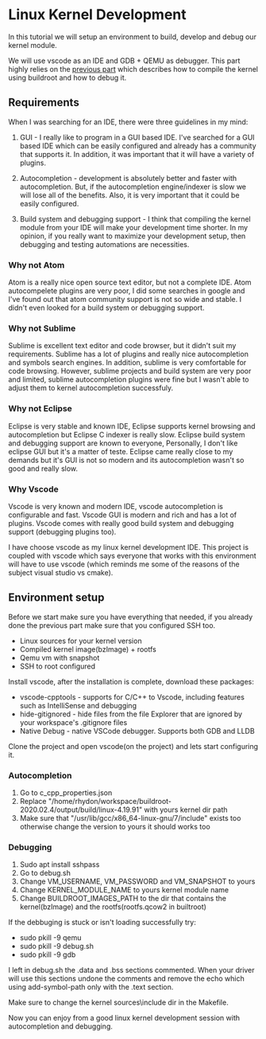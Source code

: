 # Linux Kernel Development
In this tutorial we will setup an environment to build, develop and debug our kernel module.

We will use vscode as an IDE and GDB + QEMU as debugger. This part highly relies on the [previous part](https://github.com/Rhydon1337/linux-kernel-debugging)
which describes how to compile the kernel using buildroot and how to debug it.

## Requirements
When I was searching for an IDE, there were three guidelines in my mind:

1. GUI - I really like to program in a GUI based IDE. I've searched for a GUI based IDE which can be easily configured and already has a community that supports it. In addition, it was important that it will have a variety of plugins.

2. Autocompletion - development is absolutely better and faster with autocompletion. But, if the autocompletion engine/indexer is slow we will lose all of the benefits. Also, it is very important that it could be easily configured.

3. Build system and debugging support - I think that compiling the kernel module from your IDE will make your development time shorter. In my opinion, if you really want to maximize your development setup, then debugging and testing automations are necessities. 

### Why not Atom
Atom is a really nice open source text editor, but not a complete IDE. Atom autocompelete plugins are very poor, I did some searches in google and I've found out that atom community support is not so wide and stable. I didn't even looked for a build system or debugging support.

### Why not Sublime
Sublime is excellent text editor and code browser, but it didn't suit my requirements. Sublime has a lot of plugins and really nice autocompletion and symbols search engines. In addition, sublime is very comfortable for code browsing. However, sublime projects and build system are very poor and limited, sublime autocompletion plugins were fine but I wasn't able to adjust them to kernel autocompletion successfuly.

### Why not Eclipse
Eclipse is very stable and known IDE, Eclipse supports kernel browsing and autocompletion but Eclipse C indexer is really slow.
Eclipse build system and debugging support are known to everyone, Personally, I don't like eclipse GUI but it's a matter of teste. Eclipse came really close to my demands but it's GUI is not so modern and its autocompletion wasn't so good and really slow.

### Why Vscode
Vscode is very known and modern IDE, vscode autocompletion is configurable and fast. Vscode GUI is modern and rich and has a lot of plugins. Vscode comes with really good build system and debugging support (debugging plugins too).

I have choose vscode as my linux kernel development IDE. This project is coupled with vscode which says everyone that works with this environment will have to use vscode (which reminds me some of the reasons of the subject visual studio vs cmake).

## Environment setup

Before we start make sure you have everything that needed, if you already done the previous part make sure that you configured SSH too.

* Linux sources for your kernel version
* Compiled kernel image(bzImage) + rootfs
* Qemu vm with snapshot
* SSH to root configured

Install vscode, after the installation is complete, download these packages:

* vscode-cpptools - supports for C/C++ to Vscode, including features such as IntelliSense and debugging
* hide-gitignored - hide files from the file Explorer that are ignored by your workspace's .gitignore files
* Native Debug - native VSCode debugger. Supports both GDB and LLDB

Clone the project and open vscode(on the project) and lets start configuring it.

### Autocompletion

1. Go to c_cpp_properties.json
2. Replace "/home/rhydon/workspace/buildroot-2020.02.4/output/build/linux-4.19.91" with yours kernel dir path
3. Make sure that "/usr/lib/gcc/x86_64-linux-gnu/7/include" exists too otherwise change the version to yours it should works too
 
### Debugging

1. Sudo apt install sshpass
2. Go to debug.sh
3. Change VM_USERNAME, VM_PASSWORD and VM_SNAPSHOT to yours 
4. Change KERNEL_MODULE_NAME to yours kernel module name
5. Change BUILDROOT_IMAGES_PATH to the dir that contains the kernel(bzImage) and the rootfs(rootfs.qcow2 in builtroot)

If the debbuging is stuck or isn't loading successfully try:

* sudo pkill -9 qemu
* sudo pkill -9 debug.sh
* sudo pkill -9 gdb

I left in debug.sh the .data and .bss sections commented. When your driver will use this sections undone the comments and remove the echo which using add-symbol-path only with the .text section.

Make sure to change the kernel sources\include dir in the Makefile.

Now you can enjoy from a good linux kernel development session with autocompletion and debugging.


